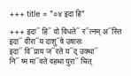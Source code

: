 +++
title = "०४ इदा हि"

+++
इदा᳓ हि᳓ वो विधते᳓ र᳓त्नम् अ᳓स्ति  
इदा᳓ वीरा᳓य दाशु᳓षे उषासः  
इदा᳓ वि᳓प्राय ज᳓रते य᳓द् उक्था᳓  
नि᳓ ष्म मा᳓वते वहथा पुरा᳓ चित्